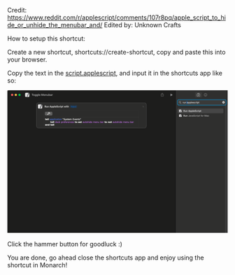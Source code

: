 Credit: https://www.reddit.com/r/applescript/comments/107r8pq/apple_script_to_hide_or_unhide_the_menubar_and/
Edited by: Unknown Crafts

How to setup this shortcut:

Create a new shortcut, shortcuts://create-shortcut, copy and paste this into your browser.

Copy the text in the [script.applescript](script.applescript), and input it in the shortcuts app like so:

<picture>
<img alt="Shows the way the script looks in apple shortcuts app." src="images/image.png">
</picture>

Click the hammer button for goodluck :)

You are done, go ahead close the shortcuts app and enjoy using the shortcut in Monarch!